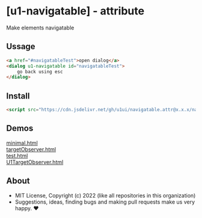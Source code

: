 # [u1-navigatable] - attribute
Make elements navigatable

## Ussage

```html
<a href="#navigatableTest">open dialog</a>
<dialog u1-navigatable id="navigatableTest">
    go back using esc
</dialog>
```

## Install

```html
<script src="https://cdn.jsdelivr.net/gh/u1ui/navigatable.attr@x.x.x/navigatable.min.js" type=module>
```

## Demos

[minimal.html](http://gcdn.li/u1ui/navigatable.attr@main/tests/minimal.html)  
[targetObserver.html](http://gcdn.li/u1ui/navigatable.attr@main/tests/targetObserver.html)  
[test.html](http://gcdn.li/u1ui/navigatable.attr@main/tests/test.html)  
[U1TargetObserver.html](http://gcdn.li/u1ui/navigatable.attr@main/tests/U1TargetObserver.html)  

## About

- MIT License, Copyright (c) 2022 <u1> (like all repositories in this organization) <br>
- Suggestions, ideas, finding bugs and making pull requests make us very happy. ♥

